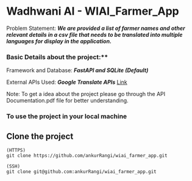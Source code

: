 # Wadhwani AI - WIAI_Farmer_App

Problem Statement: ***We are provided a list of farmer names and other relevant details in a csv file that needs to be translated into multiple languages for display in the application.***

### Basic Details about the project:**
Framework and Database: ***FastAPI and SQLite (Default)***

External APIs Used: ***Google Translate APIs*** [Link](https://cloud.google.com/translate/docs/basic/translate-text-basic)


Note: To get a idea about the project please go through the API Documentation.pdf file for better understanding.

### To use the project in your local machine

## Clone the project
```
(HTTPS)
git clone https://github.com/ankurRangi/wiai_farmer_app.git
```

```
(SSH)
git clone git@github.com:ankurRangi/wiai_farmer_app.git
```





